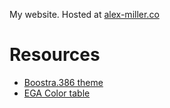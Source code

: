 My website. Hosted at [alex-miller.co](https://alex-miller.co)

# Resources
- [Boostra.386 theme](https://kristopolous.github.io/BOOTSTRA.386/index.html)
- [EGA Color table](https://en.wikipedia.org/wiki/Enhanced_Graphics_Adapter#/media/File:EGA_Table.svg)
